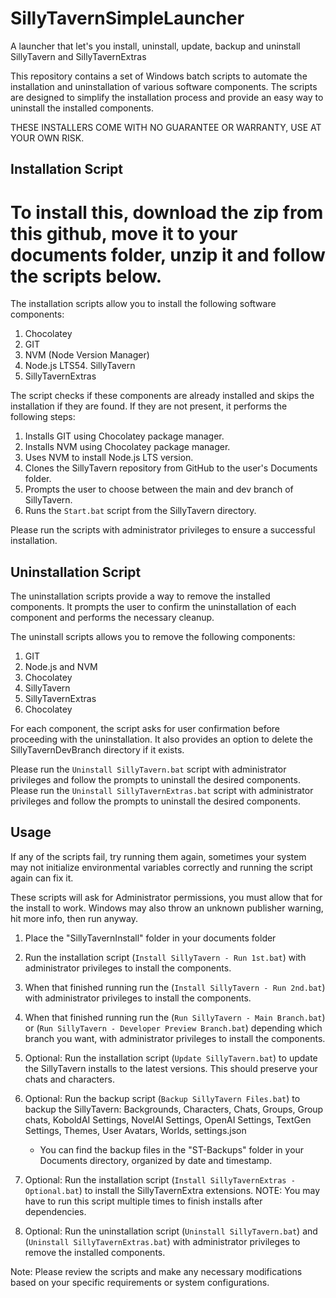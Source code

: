 # SillyTavernSimpleLauncher
A launcher that let's you install, uninstall, update, backup and uninstall SillyTavern and SillyTavernExtras

This repository contains a set of Windows batch scripts to automate the installation and uninstallation of various software components. The scripts are designed to simplify the installation process and provide an easy way to uninstall the installed components.

THESE INSTALLERS COME WITH NO GUARANTEE OR WARRANTY, USE AT YOUR OWN RISK.

## Installation Script

# To install this, download the zip from this github, move it to your documents folder, unzip it and follow the scripts below.

The installation scripts allow you to install the following software components:

1. Chocolatey 
2. GIT
3. NVM (Node Version Manager)
4. Node.js LTS54. SillyTavern
6. SillyTavernExtras

The script checks if these components are already installed and skips the installation if they are found. If they are not present, it performs the following steps:

1. Installs GIT using Chocolatey package manager.
2. Installs NVM using Chocolatey package manager.
3. Uses NVM to install Node.js LTS version.
4. Clones the SillyTavern repository from GitHub to the user's Documents folder.
5. Prompts the user to choose between the main and dev branch of SillyTavern.
6. Runs the `Start.bat` script from the SillyTavern directory.

Please run the scripts with administrator privileges to ensure a successful installation.

## Uninstallation Script

The uninstallation scripts provide a way to remove the installed components. It prompts the user to confirm the uninstallation of each component and performs the necessary cleanup.

The uninstall scripts allows you to remove the following components:

1. GIT
2. Node.js and NVM
3. Chocolatey
4. SillyTavern
5. SillyTavernExtras
6. Chocolatey 

For each component, the script asks for user confirmation before proceeding with the uninstallation. It also provides an option to delete the SillyTavernDevBranch directory if it exists.

Please run the `Uninstall SillyTavern.bat` script with administrator privileges and follow the prompts to uninstall the desired components.
Please run the `Uninstall SillyTavernExtras.bat` script with administrator privileges and follow the prompts to uninstall the desired components.

## Usage

If any of the scripts fail, try running them again, sometimes your system may not initialize environmental variables correctly and running the script again can fix it. 

These scripts will ask for Administrator permissions, you must allow that for the install to work. Windows may also throw an unknown publisher warning, hit more info, then run anyway.

1. Place the "SillyTavernInstall" folder in your documents folder

2. Run the installation script (`Install SillyTavern - Run 1st.bat`) with administrator privileges to install the components.

3. When that finished running run the (`Install SillyTavern - Run 2nd.bat`) with administrator privileges to install the components.

4. When that finished running run the (`Run SillyTavern - Main Branch.bat`) or (`Run SillyTavern - Developer Preview Branch.bat`) depending which branch you want, with administrator privileges to install the components.

5. Optional: Run the installation script (`Update SillyTavern.bat`) to update the SillyTavern installs to the latest versions. This should preserve your chats and characters. 

6. Optional: Run the backup script (`Backup SillyTavern Files.bat`) to backup the SillyTavern: Backgrounds, Characters, Chats, Groups, Group chats, KoboldAI Settings, NovelAI Settings, OpenAI Settings, TextGen Settings, Themes, User Avatars, Worlds, settings.json 
	-  You can find the backup files in the "ST-Backups" folder in your Documents directory, organized by date and timestamp.

7. Optional: Run the installation script (`Install SillyTavernExtras - Optional.bat`) to install the SillyTavernExtra extensions. NOTE: You may have to run this script multiple times to finish installs after dependencies.

8. Optional: Run the uninstallation script (`Uninstall SillyTavern.bat`) and (`Uninstall SillyTavernExtras.bat`) with administrator privileges to remove the installed components.

Note: Please review the scripts and make any necessary modifications based on your specific requirements or system configurations.


